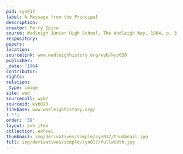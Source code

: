```yaml
---
pid: cyn017
label: A Message from the Principal
description:
creator: Perry Spiro
source: Wadleigh Junior High School, The Wadleigh Way, 1964, p. 3
respository:
papers:
location:
sourcelink: www.wadleighhistory.org/wyb/wyb020
publisher:
_date: '1964'
contributor:
rights:
relation:
_type: image
site: wad
sourcecoll: wyb/
sourceid: wyb020
linkbase: www.wadleighhistory.org/
! '':
order: '39'
layout: exh_item
collection: exhsel
thumbnail: img/derivatives/simple/cyn017/thumbnail.jpg
full: img/derivatives/simple/cyn017/fullwidth.jpg
---
```

